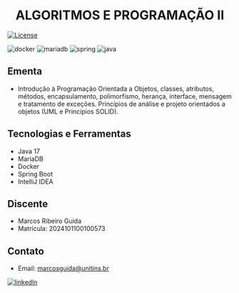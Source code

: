 [DOCKER__BADGE]: https://img.shields.io/badge/docker-005CFE?style=for-the-badge&logo=docker
[MARIADB__BADGE]: https://img.shields.io/badge/mariadb-7026b9?style=for-the-badge&logo=mariadb
[JAVA_BADGE]:https://img.shields.io/badge/java-%23ED8B00.svg?style=for-the-badge&logo=openjdk&logoColor=white
[SPRING_BADGE]: https://img.shields.io/badge/spring-%236DB33F.svg?style=for-the-badge&logo=spring&logoColor=white

<h1 align="center" style="font-weight: bold;"> ALGORITMOS E PROGRAMAÇÃO II</h1>

 [![License](https://img.shields.io/badge/License-Apache_2.0-blue.svg)](https://opensource.org/licenses/Apache-2.0) 
 
![docker][DOCKER__BADGE]
![mariadb][MARIADB__BADGE]
![spring][SPRING_BADGE]
![java][JAVA_BADGE]

## Ementa
- Introdução à Programação Orientada a Objetos, classes, atributos, métodos,
encapsulamento, polimorfismo, herança, interface, mensagem e tratamento de
exceções. Princípios de análise e projeto orientados a objetos (UML e Princípios
SOLID).

## Tecnologias e Ferramentas
* Java 17
* MariaDB
* Docker
* Spring Boot
* IntelliJ IDEA

## Discente

- Marcos Ribeiro Guida
- Matrícula: 2024101100100573

## Contato

- Email: marcosguida@unitins.br

[![linkedln](https://img.shields.io/badge/LinkedIn-0077B5?style=for-the-badge&logo=linkedin&logoColor=white)](https://www.linkedin.com/in/marcos-ribeiro-guida?utm_source=share&utm_campaign=share_via&utm_content=profile&utm_medium=ios_app)

